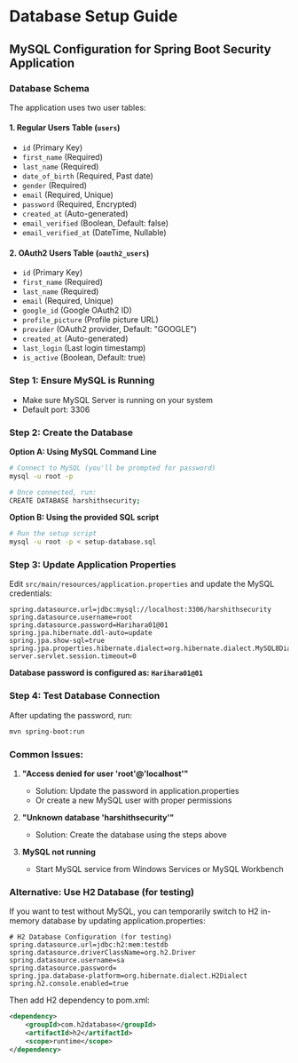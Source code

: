 # Database Setup Guide

## MySQL Configuration for Spring Boot Security Application

### Database Schema
The application uses two user tables:

#### 1. Regular Users Table (`users`)
- `id` (Primary Key)
- `first_name` (Required)
- `last_name` (Required)
- `date_of_birth` (Required, Past date)
- `gender` (Required)
- `email` (Required, Unique)
- `password` (Required, Encrypted)
- `created_at` (Auto-generated)
- `email_verified` (Boolean, Default: false)
- `email_verified_at` (DateTime, Nullable)

#### 2. OAuth2 Users Table (`oauth2_users`)
- `id` (Primary Key)
- `first_name` (Required)
- `last_name` (Required)
- `email` (Required, Unique)
- `google_id` (Google OAuth2 ID)
- `profile_picture` (Profile picture URL)
- `provider` (OAuth2 provider, Default: "GOOGLE")
- `created_at` (Auto-generated)
- `last_login` (Last login timestamp)
- `is_active` (Boolean, Default: true)

### Step 1: Ensure MySQL is Running
- Make sure MySQL Server is running on your system
- Default port: 3306

### Step 2: Create the Database

**Option A: Using MySQL Command Line**
```bash
# Connect to MySQL (you'll be prompted for password)
mysql -u root -p

# Once connected, run:
CREATE DATABASE harshithsecurity;
```

**Option B: Using the provided SQL script**
```bash
# Run the setup script
mysql -u root -p < setup-database.sql
```

### Step 3: Update Application Properties

Edit `src/main/resources/application.properties` and update the MySQL credentials:

```properties
spring.datasource.url=jdbc:mysql://localhost:3306/harshithsecurity
spring.datasource.username=root
spring.datasource.password=Harihara01@01
spring.jpa.hibernate.ddl-auto=update
spring.jpa.show-sql=true
spring.jpa.properties.hibernate.dialect=org.hibernate.dialect.MySQL8Dialect
server.servlet.session.timeout=0
```

**Database password is configured as: `Harihara01@01`**

### Step 4: Test Database Connection

After updating the password, run:
```bash
mvn spring-boot:run
```

### Common Issues:

1. **"Access denied for user 'root'@'localhost'"**
   - Solution: Update the password in application.properties
   - Or create a new MySQL user with proper permissions

2. **"Unknown database 'harshithsecurity'"**
   - Solution: Create the database using the steps above

3. **MySQL not running**
   - Start MySQL service from Windows Services or MySQL Workbench

### Alternative: Use H2 Database (for testing)

If you want to test without MySQL, you can temporarily switch to H2 in-memory database by updating application.properties:

```properties
# H2 Database Configuration (for testing)
spring.datasource.url=jdbc:h2:mem:testdb
spring.datasource.driverClassName=org.h2.Driver
spring.datasource.username=sa
spring.datasource.password=
spring.jpa.database-platform=org.hibernate.dialect.H2Dialect
spring.h2.console.enabled=true
```

Then add H2 dependency to pom.xml:
```xml
<dependency>
    <groupId>com.h2database</groupId>
    <artifactId>h2</artifactId>
    <scope>runtime</scope>
</dependency>
``` 